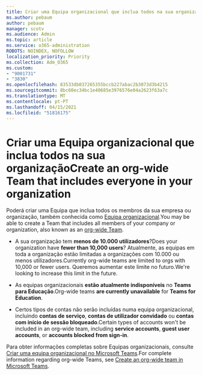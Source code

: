 ```yaml
---
title: Criar uma Equipa organizacional que inclua todos na sua organização
ms.author: pebaum
author: pebaum
manager: scotv
ms.audience: Admin
ms.topic: article
ms.service: o365-administration
ROBOTS: NOINDEX, NOFOLLOW
localization_priority: Priority
ms.collection: Adm_O365
ms.custom:
- "9001731"
- "3830"
ms.openlocfilehash: 83533db037265355bccb227abac2b3073d3b4215
ms.sourcegitcommit: 8bc60ec34bc1e40685e3976576e04a2623f63a7c
ms.translationtype: MT
ms.contentlocale: pt-PT
ms.lasthandoff: 04/15/2021
ms.locfileid: "51816175"
---
```

# <a name="create-an-org-wide-team-that-includes-everyone-in-your-organization"></a><span data-ttu-id="adb2e-102">Criar uma Equipa organizacional que inclua todos na sua organização</span><span class="sxs-lookup"><span data-stu-id="adb2e-102">Create an org-wide Team that includes everyone in your organization</span></span>

<span data-ttu-id="adb2e-103">Poderá criar uma Equipa que inclua todos os membros da sua empresa ou organização, também conhecida como [Equipa organizacional](https://docs.microsoft.com/microsoftteams/create-an-org-wide-team).</span><span class="sxs-lookup"><span data-stu-id="adb2e-103">You may be able to create a Team that includes all members of your company or organization, also known as an [org-wide Team](https://docs.microsoft.com/microsoftteams/create-an-org-wide-team).</span></span>

- <span data-ttu-id="adb2e-104">A sua organização tem **menos de 10.000 utilizadores**?</span><span class="sxs-lookup"><span data-stu-id="adb2e-104">Does your organization have **fewer than 10,000 users**?</span></span> <span data-ttu-id="adb2e-105">Atualmente, as equipas em toda a organização estão limitadas a organizações com 10.000 ou menos utilizadores.</span><span class="sxs-lookup"><span data-stu-id="adb2e-105">Currently org-wide teams are limited to orgs with 10,000 or fewer users.</span></span> <span data-ttu-id="adb2e-106">Queremos aumentar este limite no futuro.</span><span class="sxs-lookup"><span data-stu-id="adb2e-106">We're looking to increase this limit in the future.</span></span>

- <span data-ttu-id="adb2e-107">As equipas organizacionais **estão atualmente indisponíveis** no **Teams para Educação**.</span><span class="sxs-lookup"><span data-stu-id="adb2e-107">Org-wide teams **are currently unavailable** for **Teams for Education**.</span></span>

- <span data-ttu-id="adb2e-108">Certos tipos de contas não serão incluídas numa equipa organizacional, incluindo **contas de serviço**, **contas de utilizador convidado** ou **contas com início de sessão bloqueado**.</span><span class="sxs-lookup"><span data-stu-id="adb2e-108">Certain types of accounts won't be included in an org-wide team, including **service accounts**, **guest user accounts**, or **accounts blocked from sign-in**.</span></span>

<span data-ttu-id="adb2e-109">Para obter informações completas sobre Equipas organizacionais, consulte [Criar uma equipa organizacional no Microsoft Teams](https://docs.microsoft.com/microsoftteams/create-an-org-wide-team).</span><span class="sxs-lookup"><span data-stu-id="adb2e-109">For complete information regarding org-wide Teams, see [Create an org-wide team in Microsoft Teams](https://docs.microsoft.com/microsoftteams/create-an-org-wide-team).</span></span> 
